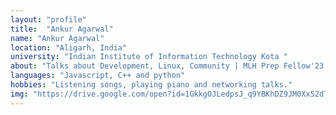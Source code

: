 ```yaml
---
layout: "profile"
title:  "Ankur Agarwal"
name: "Ankur Agarwal"
location: "Aligarh, India"
university: "Indian Institute of Information Technology Kota "
about: "Talks about Development, Linux, Community | MLH Prep Fellow'23 | Google DSC Lead'22 | Microsoft Learn Student Ambassador | MERN Stack Developer | Devops 🚀"	
languages: "Javascript, C++ and python"
hobbies: "Listening songs, playing piano and networking talks."
img: "https://drive.google.com/open?id=1GkkgOJLedpsJ_q9YBKhDZ9JM0Xx52dTC"
---
```


